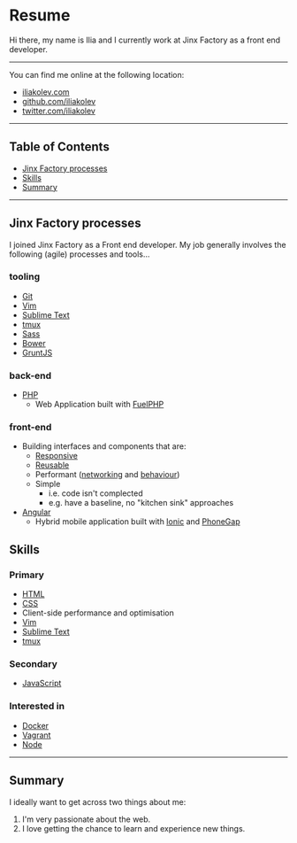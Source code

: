 # Resume

Hi there, my name is Ilia and I currently work at Jinx Factory as a front end
developer.

---

You can find me online at the following location:

- [iliakolev.com](http://www.iliakolev.com/)
- [github.com/iliakolev](https://github.com/iliakolev)
- [twitter.com/iliakolev](http://www.twitter.com/iliakolev)

---

## Table of Contents

- [Jinx Factory processes](#jinx-factory-processes)
- [Skills](#skills)
- [Summary](#summary)

---

## Jinx Factory processes

I joined Jinx Factory as a Front end developer. My job generally involves the
following (agile) processes and tools…

### tooling

- [Git](http://git-scm.com/)
- [Vim](http://www.vim.org/about.php)
- [Sublime Text](http://www.sublimetext.com/)
- [tmux](http://tmux.sourceforge.net/)
- [Sass](http://sass-lang.com/)
- [Bower](http://bower.io/)
- [GruntJS](http://gruntjs.com/)

### back-end

- [PHP](http://php.net/)
    - Web Application built with [FuelPHP](http://fuelphp.com/)

### front-end

- Building interfaces and components that are:
    - [Responsive](http://www.abookapart.com/products/responsive-web-design)
    - [Reusable](https://github.com/stubbornella/oocss/wiki)
    - Performant ([networking](http://shop.oreilly.com/product/0636920028048.do) and [behaviour](http://shop.oreilly.com/product/9780596802806.do))
    - Simple
        - i.e. code isn't complected
        - e.g. have a baseline, no "kitchen sink" approaches
- [Angular](https://angularjs.org/)
    - Hybrid mobile application built with [Ionic](http://ionicframework.com/) and [PhoneGap](http://phonegap.com/)

## Skills

### Primary

- [HTML](https://developer.mozilla.org/en-US/docs/Web/HTML)
- [CSS](https://developer.mozilla.org/en-US/docs/Web/CSS)
- Client-side performance and optimisation
- [Vim](http://www.vim.org/about.php)
- [Sublime Text](http://www.sublimetext.com/)
- [tmux](http://tmux.sourceforge.net/)

### Secondary

- [JavaScript](https://developer.mozilla.org/en-US/docs/Web/JavaScript)

### Interested in

- [Docker](https://www.docker.com/)
- [Vagrant](https://www.vagrantup.com/)
- [Node](http://nodejs.org/)

---

## Summary

I ideally want to get across two things about me:

1. I'm very passionate about the web.
2. I love getting the chance to learn and experience new things.
